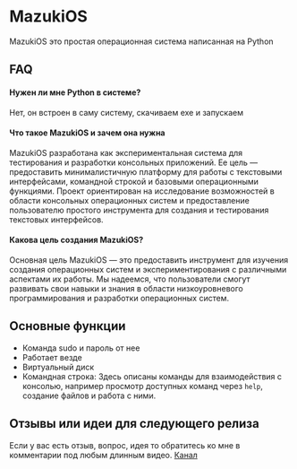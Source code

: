
# MazukiOS

MazukiOS это простая операционная система написанная на Python


## FAQ

#### Нужен ли мне Python в системе?

Нет, он встроен в саму систему, скачиваем exe и запускаем

#### Что такое MazukiOS и зачем она нужна

MazukiOS разработана как экспериментальная система для тестирования и разработки консольных приложений. Ее цель — предоставить минималистичную платформу для работы с текстовыми интерфейсами, командной строкой и базовыми операционными функциями. Проект ориентирован на исследование возможностей в области консольных операционных систем и предоставление пользователю простого инструмента для создания и тестирования текстовых интерфейсов.

#### Какова цель создания MazukiOS?

Основная цель MazukiOS — это предоставить инструмент для изучения создания операционных систем и экспериментирования с различными аспектами их работы. Мы надеемся, что пользователи смогут развивать свои навыки и знания в области низкоуровневого программирования и разработки операционных систем.


## Основные функции

- Команда sudo и пароль от нее
- Работает везде
- Виртуальный диск
- Командная строка: Здесь описаны команды для взаимодействия с консолью, например просмотр доступных команд через `help`, создание файлов и работа с ними.


## Отзывы или идеи для следующего релиза

Если у вас есть отзыв, вопрос, идея то обратитесь ко мне в комментарии под любым длинным видео. [Канал](https://www.youtube.com/@FelixProfi0r1)

